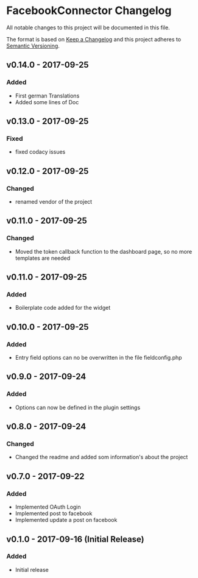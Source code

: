 # FacebookConnector Changelog

All notable changes to this project will be documented in this file.

The format is based on [Keep a Changelog](http://keepachangelog.com/) and this project adheres to [Semantic Versioning](http://semver.org/).

## v0.14.0 - 2017-09-25
### Added 
  - First german Translations
  - Added some lines of Doc

## v0.13.0 - 2017-09-25
### Fixed
  - fixed codacy issues

## v0.12.0 - 2017-09-25
### Changed
  - renamed vendor of the project

## v0.11.0 - 2017-09-25
### Changed
  - Moved the token callback function to the dashboard page, so no more templates are needed

## v0.11.0 - 2017-09-25
### Added
  - Boilerplate code added for the widget

## v0.10.0 - 2017-09-25
### Added
  - Entry field options can no be overwritten in the file fieldconfig.php
  
## v0.9.0 - 2017-09-24
### Added
  - Options can now be defined in the plugin settings

## v0.8.0 - 2017-09-24
### Changed
   - Changed the readme and added som information's about the project

## v0.7.0 - 2017-09-22
### Added
  - Implemented OAuth Login
  - Implemented post to facebook
  - Implemented update a post on facebook

## v0.1.0 - 2017-09-16 (Initial Release)
### Added
 - Initial release

